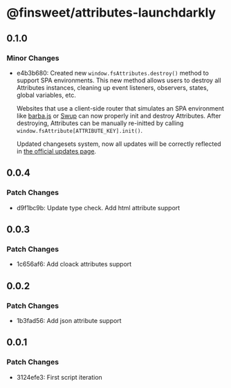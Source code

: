 # @finsweet/attributes-launchdarkly

## 0.1.0

### Minor Changes

- e4b3b680: Created new `window.fsAttributes.destroy()` method to support SPA environments.
  This new method allows users to destroy all Attributes instances, cleaning up event listeners, observers, states, global variables, etc.

  Websites that use a client-side router that simulates an SPA environment like [barba.js](https://barba.js.org/) or [Swup](https://swup.js.org/) can now properly init and destroy Attributes.
  After destroying, Attributes can be manually re-initted by calling `window.fsAttribute[ATTRIBUTE_KEY].init()`.

  Updated changesets system, now all updates will be correctly reflected in [the official updates page](https://www.finsweet.com/attributes/updates).

## 0.0.4

### Patch Changes

- d9f1bc9b: Update type check. Add html attribute support

## 0.0.3

### Patch Changes

- 1c656af6: Add cloack attributes support

## 0.0.2

### Patch Changes

- 1b3fad56: Add json attribute support

## 0.0.1

### Patch Changes

- 3124efe3: First script iteration
